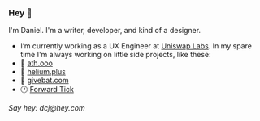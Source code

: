 ### Hey 👋
I'm Daniel. I'm a writer, developer, and kind of a designer.

- I’m currently working as a UX Engineer at [Uniswap Labs](https://uniswap.org). In my spare time I'm always working on little side projects, like these:
- 🚀 [ath.ooo](https://ath.ooo)
- 🎈 [helium.plus](https://helium.plus)
- 🔺 [givebat.com](https://givebat.com)
- 🕐️ [Forward Tick](https://forwardtick.com)

_Say hey: dcj@hey.com_

